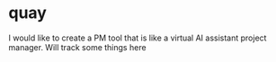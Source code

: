 # quay

I would like to create a PM tool that is like a virtual AI assistant project manager. Will track some things here

